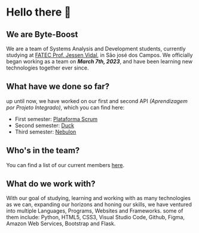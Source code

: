 # Hello there 👋
## We are Byte-Boost
We are a team of Systems Analysis and Development students, currently studying at [FATEC Prof. Jessen Vidal](https://fatecsjc-prd.azurewebsites.net/), in São josé dos Campos. 
We officially began working as a team on **_March 7th, 2023_**, and have been learning new technologies together ever since.

## What have we done so far?
up until now, we have worked on our first and second API _(Aprendizagem por Projeto Integrado)_, which you can find here: 
- First semester: [Plataforma Scrum](https://github.com/Byte-Boost/Plataforma-Scrum)
- Second semester: [Duck](https://github.com/Byte-Boost/Duck)
- Third semester: [Nebulon](https://github.com/Byte-Boost/Nebulon)

## Who's in the team?
<!-- Since our founding, our team has been through quite a few changes, and it will probably continue to do so in the future as well. --> 
You can find a list of our current <!-- and past--> members [here](https://byte-boost-team-website.vercel.app/).

## What do we work with?
With our goal of studying, learning and working with as many technologies as we can, expanding our horizons and honing our skills, we have ventured into multiple Languages, Programs, Websites and Frameworks. 
some of them include: Python, HTML5, CSS3, Visual Studio Code, Github, Figma, Amazon Web Services, Bootstrap and Flask.

<!--
## How to contact us?
Email:
(Other methods)
-->
